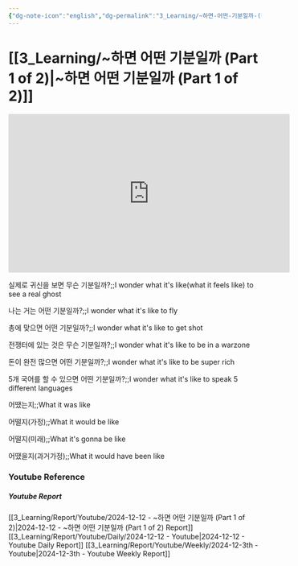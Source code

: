 ```yaml
---
{"dg-note-icon":"english","dg-permalink":"3_Learning/~하면-어떤-기분일까-(Part-1-of-2)","created-date":"2024-12-12 11:57:50 pm","date":"2024-12-12","type":"youtube","tags":["youtube","english","flashcards"],"aliases":null,"youtuber":"빨모쌤","channelName":"라이브 아카데미","link":"https://www.youtube.com/watch?v=oQxmKdCJPrs","img":"https://img.youtube.com/vi/oQxmKdCJPrs/0.jpg","dg-publish":true,"permalink":"/3_Learning/~하면-어떤-기분일까-(Part-1-of-2)/","dgPassFrontmatter":true,"noteIcon":"english"}
---
```


# [[3_Learning/~하면 어떤 기분일까 (Part 1 of 2)\|~하면 어떤 기분일까 (Part 1 of 2)]]


<div class="container-root"><span></span></div><div><div class="container-root"><iframe width="560" height="315" src="https://www.youtube.com/embed/oQxmKdCJPrs" title="YouTube video player" frameborder="0" allow="accelerometer; autoplay; clipboard-write; encrypted-media; gyroscope; picture-in-picture; web-share" allowfullscreen=""></iframe></div></div>

실제로 귀신을 보면 무슨 기분일까?;;I wonder what it's like(what it feels like) to see a real ghost
<!--SR:!2024-12-16,2,246-->
나는 거는 어떤 기분일까?;;I wonder what it's like to fly
<!--SR:!2024-12-18,3,250-->
총에 맞으면 어떤 기분일까?;;I wonder what it's like to get shot
<!--SR:!2025-01-18,16,290-->
전쟁터에 있는 것은 무슨 기분일까?;;I wonder what it's like to be in a warzone
<!--SR:!2025-01-04,2,230-->
돈이 완전 많으면 어떤 기분일까?;;I wonder what it's like to be super rich
<!--SR:!2024-12-18,3,250-->
5개 국어를 할 수 있으면 어떤 기분일까?;;I wonder what it's like to speak 5 different languages
<!--SR:!2024-12-18,3,250-->

어땠는지;;What it was like
<!--SR:!2024-12-18,4,270-->
어떨지(가정);;What it would be like
<!--SR:!2024-12-15,1,230-->
어떨지(미래);;What it's gonna be like
<!--SR:!2025-01-04,2,250-->
어땠을지(과거가정);;What it would have been like
<!--SR:!2024-12-18,3,250-->











### Youtube Reference
##### Youtube Report
[[3_Learning/Report/Youtube/2024-12-12 - ~하면 어떤 기분일까 (Part 1 of 2)\|2024-12-12 - ~하면 어떤 기분일까 (Part 1 of 2) Report]]
[[3_Learning/Report/Youtube/Daily/2024-12-12 - Youtube\|2024-12-12 - Youtube Daily Report]]
[[3_Learning/Report/Youtube/Weekly/2024-12-3th - Youtube\|2024-12-3th - Youtube Weekly Report]]


